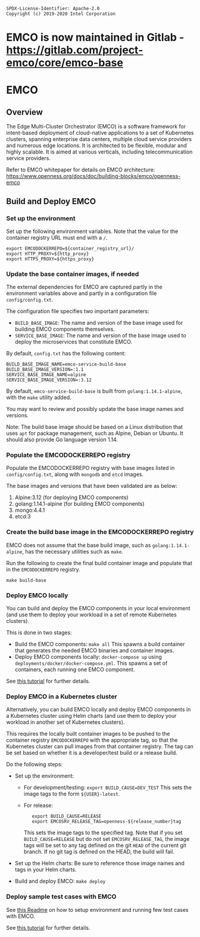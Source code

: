 ```
SPDX-License-Identifier: Apache-2.0
Copyright (c) 2019-2020 Intel Corporation
```
# EMCO is now maintained in Gitlab - https://gitlab.com/project-emco/core/emco-base 


# EMCO

## Overview

The Edge Multi-Cluster Orchestrator (EMCO) is a software framework for
intent-based deployment of cloud-native applications to a set of Kubernetes
clusters, spanning enterprise data centers, multiple cloud service providers
and numerous edge locations. It is architected to be flexible, modular and
highly scalable. It is aimed at various verticals, including telecommunication
service providers.

Refer to EMCO whitepaper for details on EMCO architecture:
https://www.openness.org/docs/doc/building-blocks/emco/openness-emco

## Build and Deploy EMCO

### Set up the environment

Set up the following environment variables. Note that the value for the
container registry URL must end with a `/`.

```
export EMCODOCKERREPO=${container_registry_url}/
export HTTP_PROXY=${http_proxy}
export HTTPS_PROXY=${https_proxy}

```
### Update the base container images, if needed

The external dependencies for EMCO are captured partly in the environment
variables above and partly in a configuration file `config/config.txt`.

The configuration file specifies two important parameters:
  * `BUILD_BASE_IMAGE`: The name and version of the base image used for
    building EMCO components themselves.
  * `SERVICE_BASE_IMAGE`: The name and version of the base image used to
    deploy the microservices that constitute EMCO.

By default, `config.txt` has the following content:
```
BUILD_BASE_IMAGE_NAME=emco-service-build-base
BUILD_BASE_IMAGE_VERSION=:1.1
SERVICE_BASE_IMAGE_NAME=alpine
SERVICE_BASE_IMAGE_VERSION=:3.12
```

By default, `emco-service-build-base` is built from `golang:1.14.1-alpine`, with the `make` utility added.

You may want to review and possibly update the base image names and versions.

Note: The build base image should be based on a Linux distribution that uses `apt` for package management, such as Alpine, Debian or Ubuntu. It should also provide Go language version 1.14.

### Populate the EMCODOCKERREPO registry

Populate the EMCODOCKERREPO registry with base images listed in `config/config.txt`, along with `mongodb` and `etcd` images.

The base images and versions that have been validated are as below:
  1.	Alpine:3.12 (for deploying EMCO components)
  2.	golang:1.14.1-alpine (for building EMCO components)
  3.	mongo:4.4.1
  4.	etcd:3

### Create the build base image in the EMCODOCKERREPO registry

EMCO does not assume that the base build image, such as `golang:1.14.1-alpine`, has the necessary utilities such as `make`.

Run the following to create the final build container image and populate that
in the `EMCODOCKERREPO` registry.

```
make build-base
```

### Deploy EMCO locally
You can build and deploy the EMCO components in your local environment (and
use them to deploy your workload in a set of remote Kubernetes clusters).

This is done in two stages:

 * Build the EMCO components:
   ```make all```
   This spawns a build container that generates the needed EMCO binaries and
   container images.
 * Deploy EMCO components locally:
   ```docker-compose up```
   using `deployments/docker/docker-compose.yml`. This spawns a set of
   containers, each running one EMCO component.

See [this tutorial](docs/user/install/Tutorial_Local_Install.md) for further details.

### Deploy EMCO in a Kubernetes cluster
Alternatively, you can build EMCO locally and deploy EMCO components in a
Kubernetes cluster using Helm charts (and use them to deploy your workload in
another set of Kubernetes clusters).

This requires the locally built container images to be pushed to the
container registry `EMCODOCKERREPO` with the appropriate tag, so that the
Kubernetes cluster can pull images from that container registry. The tag can
be set based on whether it is a developer/test build or a release build.

Do the following steps:

 * Set up the environment:

   * For development/testing:
     ```export BUILD_CAUSE=DEV_TEST```
     This sets the image tags to the form `${USER}-latest`.

   * For release:
     ```
        export BUILD_CAUSE=RELEASE
        export EMCOSRV_RELEASE_TAG=openness-${release_number}tag
     ```
     This sets the image tags to the specified tag. Note that if you set
     `BUILD_CAUSE=RELEASE` but do not set `EMCOSRV_RELEASE_TAG`, the image tags
     will be set to any tag defined on the git `HEAD` of the current git
     branch. If no git tag is defined on the HEAD, the build will fail.

 * Set up the Helm charts: Be sure to reference those image names and tags in
   your Helm charts.

 * Build and deploy EMCO:
   ```make deploy```

### Deploy sample test cases with EMCO
See [this Readme](kud/emcoctl-tests/Readme.md) on how to setup environment and running few test cases with EMCO.

See [this tutorial](docs/user/install/Tutorial_Helm.md) for further details.
